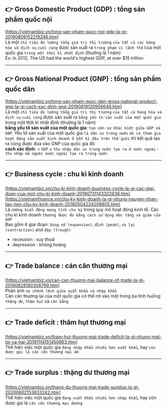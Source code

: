 ## 👉 Gross Domestic Product (GDP) : tổng sản phẩm quốc nội

[https://vietnambiz.vn/tong-san-pham-quoc-noi-gdp-la-gi-20190809152219246.htm] \
 Là một `chỉ tiêu đo lường tổng giá trị thị trường` `của tất cả các hàng hóa và dịch vụ` `cuối cùng` được sản xuất ra `trong phạm vi lãnh thổ` của một quốc gia `trong một thời kì nhất định` (thường là 1 năm) \
 Ex: In 2012, The US had the world's highest GDP, at over $15 trillion

---

## 👉 Gross National Product (GNP) : tổng sản phẩm quốc dân

[https://vietnambiz.vn/tong-san-pham-quoc-dan-gross-national-product-gnp-la-gi-cach-xac-dinh-gnp-20190819120956649.htm] \
 Là một `chỉ tiêu đo lường tổng giá trị thị trường` `của tất cả hàng hóa và dịch vụ` `cuối cùng` được sản xuất ra `bằng yếu tố sản xuất của một quốc gia` trong một thời kì nhất định (thường là 1 năm) \
 **bằng yếu tố sản xuất của một quốc gia**: `tạo nên sự khác biệt giữa GDP và GNP`. Yếu tố sản xuất của một quốc gia `là dân cư trong nước` `dù có tham gia hoạt động sản xuất kinh doanh ở bất kì đâu trên thế giới` thì kết quả tạo ra cũng được đưa vào GNP của quốc gia đó \
 **cách xác định**: = `GDP` + `thu nhập dân cư trong nước tạo ra ở nước ngoài` - `thu nhập mà người nước ngoài tạo ra trong nước`

---

## 👉 Business cycle : chu kì kinh doanh

[https://vietnambiz.vn/chu-ki-kinh-doanh-business-cycle-la-gi-cac-giai-doan-cua-mot-chu-ki-kinh-doanh-20190731143322636.htm] \
 [https://vietnamfinance.vn/chu-ky-kinh-doanh-la-gi-nhung-nguyen-nhan-tao-nen-chu-ky-kinh-doanh-20180504224208805.htm] \
 Là `những biến động mang tính chu kỳ` trong quy mô hoạt động kinh tế. Các chu kì kinh doanh `thường được đo bằng cách sử dụng mức tăng và giảm của GDP` \
 Bao gồm 4 giai đoạn: `bùng nổ (expansion)`, `đỉnh (peak)`, `co lại (contraction)` and `đáy (trough)`

- recession : suy thoái
- depression : khủng hoảng

---

## 👉 Trade balance : cán cân thương mại

[https://vietnambiz.vn/can-can-thuong-mai-balance-of-trade-la-gi-20190828180308799.htm] \
 Phản ánh `sự chênh lệch giữa xuất khẩu và nhập khẩu` \
 Cán cân thương lại của một quốc gia có thể rơi vào một trong ba tình huống: `thặng dư`, `thâm hụt` và `cân bằng`

---

## 👉 Trade deficit : thâm hụt thương mại

[https://vietnambiz.vn/tham-hut-thuong-mai-trade-deficit-la-gi-nhung-mat-loi-va-hai-20191114151450663.htm] \
 Thể hiện việc một quốc gia `đang nhập khẩu nhiều hơn xuất khẩu`, hay `còn được gọi là cán cân thương mại âm`

---

## 👉 Trade surplus : thặng dư thương mại

[https://vietnambiz.vn/thang-du-thuong-mai-trade-surplus-la-gi-20200602153833242.htm] \
 Thể hiện việc một quốc gia `đang xuất khẩu nhiều hơn nhập khẩu`, hay còn được gọi là `cán cân thương mại dương`
